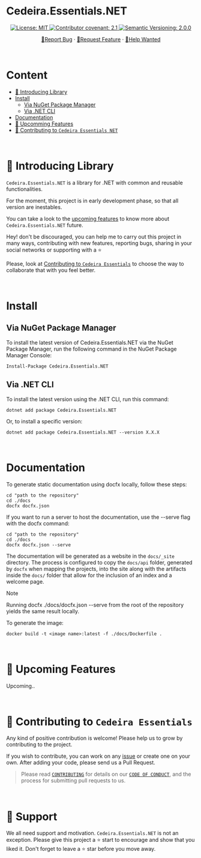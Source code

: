 # Cedeira.Essentials.NET <!-- omit in toc -->

<div align="center">
  <a href="https://github.com/cedeirasf/Cedeira.Essentials.NET/blob/main/LICENSE">
    <img alt="License: MIT" src="https://img.shields.io/badge/License-MIT-yellow.svg">
  </a>

  <a href="https://github.com/cedeirasf/Cedeira.Essentials.NET/blob/main/CODE_OF_CONDUCT.md">
    <img alt="Contributor covenant: 2.1" src="https://img.shields.io/badge/Contributor%20Covenant-2.1-4baaaa.svg">
  </a>

  <a href="https://semver.org/">
    <img alt="Semantic Versioning: 2.0.0" src="https://img.shields.io/badge/Semantic--Versioning-2.0.0-a05f79?logo=semantic-release&logoColor=f97ff0">
  </a>

  <br />

  <a href="https://github.com/cedeirasf/Cedeira.Essentials.NET/issues/new?assignees=&labels=bug&projects=&template=bug_report.md&title=">🐛Report Bug</a>
  ·
  <a href="https://github.com/cedeirasf/Cedeira.Essentials.NET/issues/new?assignees=&labels=enhancement&projects=&template=enhancement_request.md&title=As+a+%5Brole%5D%2C+I+want+%5Baction%5D%2C+so+that+%5Bbenefit%5D">🚀Request Feature</a>
  ·
  <a href="https://github.com/cedeirasf/Cedeira.Essentials.NET/issues/new?assignees=&labels=help+wanted&projects=&template=help_wanted_request.md&title=">🤔Help Wanted</a>
</div>

&nbsp;

# Content <!-- omit in toc -->
- [:wave: Introducing Library](#wave-introducing-library)
- [Install](#install)
	- [Via NuGet Package Manager](#via-nuget-package-manager)
	- [Via .NET CLI](#via-net-cli)
- [Documentation](#documentation)
- [:rocket: Upcomming Features](#rocket-upcoming-features)
- [:handshake: Contributing to `Cedeira Essentials NET`](#handshake-contributing-to-Cedeira-Essentials)


&nbsp;
# :wave: Introducing Library
`Cedeira.Essentials.NET` is a library for .NET with common and reusable functionalities.

For the moment, this project is in early development phase, so that all version are inestables.

You can take a look to the [upcoming features](#rocket-upcoming-features) to know more about `Cedeira.Essentials.NET` future.

Hey! don't be discouraged, you can help me to carry out this project in many ways, contributing with new features, reporting bugs, sharing in your social networks or supporting with a :star:

Please, look at [Contributing to `Cedeira Essentials`](#handshake-contributing-to-Cedeira-Essentials) to choose the way to collaborate that with you feel better.

&nbsp;
# Install

## Via NuGet Package Manager

To install the latest version of Cedeira.Essentials.NET via the NuGet Package Manager, run the following command in the NuGet Package Manager Console:

```
Install-Package Cedeira.Essentials.NET
```

## Via .NET CLI

To install the latest version using the .NET CLI, run this command:

```
dotnet add package Cedeira.Essentials.NET
```

Or, to install a specific version:

```
dotnet add package Cedeira.Essentials.NET --version X.X.X
```

&nbsp;
# Documentation

To generate static documentation using docfx locally, follow these steps:

```
cd "path to the repository"
cd ./docs
docfx docfx.json
```

If you want to run a server to host the documentation, use the --serve flag with the docfx command:

```
cd "path to the repository"
cd ./docs
docfx docfx.json --serve
```

The documentation will be generated as a website in the `docs/_site` directory. The process is configured to copy the `docs/api` folder, generated by `docfx` when mapping the projects, into the site along with the artifacts inside the `docs/` folder that allow for the inclusion of an index and a welcome page.
> [!NOTE] 
> Running docfx ./docs/docfx.json --serve from the root of the repository yields the same result locally.

To generate the image:

```
docker build -t <image name>:latest -f ./docs/Dockerfile .
```

&nbsp;
# :rocket: Upcoming Features

Upcoming..

&nbsp;
# :handshake: Contributing to `Cedeira Essentials`

Any kind of positive contribution is welcome! Please help us to grow by contributing to the project.

If you wish to contribute, you can work on any [issue](https://github.com/cedeirasf/Cedeira.Essentials.NET/issues/new/choose) or create one on your own. After adding your code, please send us a Pull Request.

> Please read [`CONTRIBUTING`](CONTRIBUTING.md) for details on our [`CODE OF CONDUCT`](CODE_OF_CONDUCT.md), and the process for submitting pull requests to us.

&nbsp;
# :pray: Support

We all need support and motivation. `Cedeira.Essentials.NET` is not an exception. Please give this project a :star: start to encourage and show that you liked it. Don't forget to leave a :star: star before you move away.
